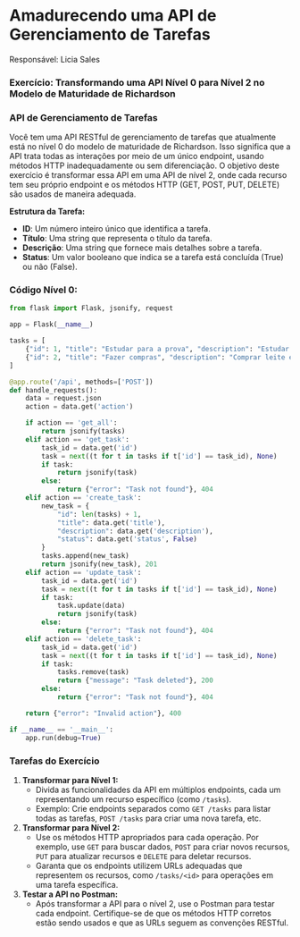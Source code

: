 # Amadurecendo uma API de Gerenciamento de Tarefas

Responsável: Licia Sales

### **Exercício: Transformando uma API Nível 0 para Nível 2 no Modelo de Maturidade de Richardson**

### **API de Gerenciamento de Tarefas**

Você tem uma API RESTful de gerenciamento de tarefas que atualmente está no nível 0 do modelo de maturidade de Richardson. Isso significa que a API trata todas as interações por meio de um único endpoint, usando métodos HTTP inadequadamente ou sem diferenciação. O objetivo deste exercício é transformar essa API em uma API de nível 2, onde cada recurso tem seu próprio endpoint e os métodos HTTP (GET, POST, PUT, DELETE) são usados de maneira adequada.

**Estrutura da Tarefa:**

- **ID**: Um número inteiro único que identifica a tarefa.
- **Título**: Uma string que representa o título da tarefa.
- **Descrição**: Uma string que fornece mais detalhes sobre a tarefa.
- **Status**: Um valor booleano que indica se a tarefa está concluída (True) ou não (False).

### **Código Nível 0:**

```python
from flask import Flask, jsonify, request

app = Flask(__name__)

tasks = [
    {"id": 1, "title": "Estudar para a prova", "description": "Estudar matemática e física", "status": False},
    {"id": 2, "title": "Fazer compras", "description": "Comprar leite e pão", "status": True},
]

@app.route('/api', methods=['POST'])
def handle_requests():
    data = request.json
    action = data.get('action')

    if action == 'get_all':
        return jsonify(tasks)
    elif action == 'get_task':
        task_id = data.get('id')
        task = next((t for t in tasks if t['id'] == task_id), None)
        if task:
            return jsonify(task)
        else:
            return {"error": "Task not found"}, 404
    elif action == 'create_task':
        new_task = {
            "id": len(tasks) + 1,
            "title": data.get('title'),
            "description": data.get('description'),
            "status": data.get('status', False)
        }
        tasks.append(new_task)
        return jsonify(new_task), 201
    elif action == 'update_task':
        task_id = data.get('id')
        task = next((t for t in tasks if t['id'] == task_id), None)
        if task:
            task.update(data)
            return jsonify(task)
        else:
            return {"error": "Task not found"}, 404
    elif action == 'delete_task':
        task_id = data.get('id')
        task = next((t for t in tasks if t['id'] == task_id), None)
        if task:
            tasks.remove(task)
            return {"message": "Task deleted"}, 200
        else:
            return {"error": "Task not found"}, 404

    return {"error": "Invalid action"}, 400

if __name__ == '__main__':
    app.run(debug=True)

```

### **Tarefas do Exercício**

1. **Transformar para Nível 1:**
    - Divida as funcionalidades da API em múltiplos endpoints, cada um representando um recurso específico (como `/tasks`).
    - Exemplo: Crie endpoints separados como `GET /tasks` para listar todas as tarefas, `POST /tasks` para criar uma nova tarefa, etc.
2. **Transformar para Nível 2:**
    - Use os métodos HTTP apropriados para cada operação. Por exemplo, use `GET` para buscar dados, `POST` para criar novos recursos, `PUT` para atualizar recursos e `DELETE` para deletar recursos.
    - Garanta que os endpoints utilizem URLs adequadas que representem os recursos, como `/tasks/<id>` para operações em uma tarefa específica.
3. **Testar a API no Postman:**
    - Após transformar a API para o nível 2, use o Postman para testar cada endpoint. Certifique-se de que os métodos HTTP corretos estão sendo usados e que as URLs seguem as convenções RESTful.